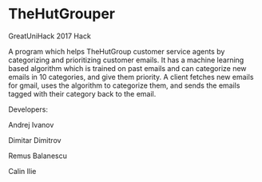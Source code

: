 # TheHutGrouper
GreatUniHack 2017 Hack

A program which helps TheHutGroup customer service agents by categorizing and prioritizing customer emails. It has a machine learning based algorithm which is trained on past emails and can categorize new emails in 10 categories, and give them priority. A client fetches new emails for gmail, uses the algorithm to categorize them, and sends the emails tagged with their category back to the email.

Developers:

Andrej Ivanov

Dimitar Dimitrov

Remus Balanescu

Calin Ilie

